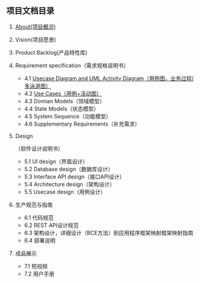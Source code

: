 ## 项目文档目录

1. [About(项目概况)](https://vilin.club/CrowdfundingDAppDocs/Deployment_doc.html)

4. Vision(项目愿景)

5. Product Backlog(产品特性库)

6. Requirement specification（需求规格说明书）

   - 4.1 [Usecase Diagram and UML Activity Diagram（用例图，业务过程/多泳道图）](https://vilin.club/CrowdfundingDAppDocs/UMLActivityDiagram.html)
   - 4.2 [Use Cases（用例+活动图）](https://vilin.club/CrowdfundingDAppDocs/UseCase.html)
   - 4.3 Domian Models（领域模型）
   - 4.4 State Models（状态模型）
   - 4.5 System Sequence（功能模型）
   - 4.6 Supplementary Requirements（补充需求）

7. Design

   （软件设计说明书）

   - 5.1 UI design（界面设计）
   - 5.2 Database design（数据库设计）
   - 5.3 Interface API design（接口API设计）
   - 5.4 Architecture design（架构设计）
   - 5.5 Usecase design（用例设计）

8. 生产规范与指南

   - 6.1 代码规范
   - 6.2 REST API设计规范
   - 6.3 架构设计，详细设计（BCE方法）到应用程序框架映射框架映射指南
   - 6.4 部署说明

9. 成品展示

   - 7.1 短视频
   - 7.2 用户手册